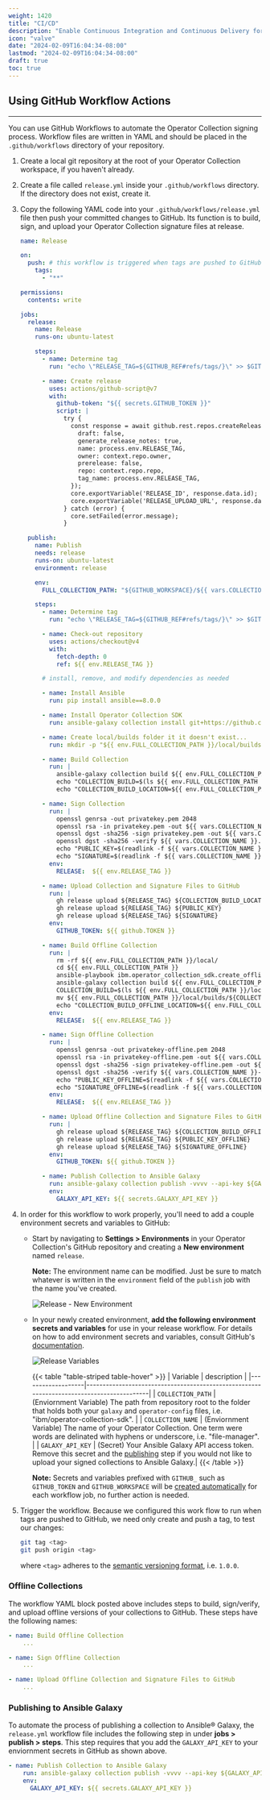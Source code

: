 ```yaml
---
weight: 1420
title: "CI/CD"
description: "Enable Continuous Integration and Continuous Delivery for your Operator Collections."
icon: "valve"
date: "2024-02-09T16:04:34-08:00"
lastmod: "2024-02-09T16:04:34-08:00"
draft: true
toc: true
---
```


## Using GitHub Workflow Actions
---

You can use GitHub Workflows to automate the Operator Collection signing process. Workflow files are written in YAML and should be placed in the `.github/workflows` directory of your repository. 

1. Create a local git repository at the root of your Operator Collection workspace, if you haven't already.

2. Create a file called `release.yml` inside your `.github/workflows` directory. If the directory does not exist, create it.

3. Copy the following YAML code into your `.github/workflows/release.yml` file then push your committed changes to GitHub. Its function is to build, sign, and upload your Operator Collection signature files at release.

    ```YAML
    name: Release

    on:
      push: # this workflow is triggered when tags are pushed to GitHub
        tags:
          - "**"

    permissions:
      contents: write

    jobs:
      release:
        name: Release
        runs-on: ubuntu-latest

        steps:
          - name: Determine tag
            run: "echo \"RELEASE_TAG=${GITHUB_REF#refs/tags/}\" >> $GITHUB_ENV"

          - name: Create release
            uses: actions/github-script@v7
            with:
              github-token: "${{ secrets.GITHUB_TOKEN }}"
              script: |
                try {
                  const response = await github.rest.repos.createRelease({
                    draft: false,
                    generate_release_notes: true,
                    name: process.env.RELEASE_TAG,
                    owner: context.repo.owner,
                    prerelease: false,
                    repo: context.repo.repo,
                    tag_name: process.env.RELEASE_TAG,
                  });
                  core.exportVariable('RELEASE_ID', response.data.id);
                  core.exportVariable('RELEASE_UPLOAD_URL', response.data.upload_url);
                } catch (error) {
                  core.setFailed(error.message);
                }

      publish:
        name: Publish
        needs: release
        runs-on: ubuntu-latest
        environment: release

        env:
          FULL_COLLECTION_PATH: "${GITHUB_WORKSPACE}/${{ vars.COLLECTION_PATH }}"

        steps:
          - name: Determine tag
            run: "echo \"RELEASE_TAG=${GITHUB_REF#refs/tags/}\" >> $GITHUB_ENV"

          - name: Check-out repository
            uses: actions/checkout@v4
            with:
              fetch-depth: 0
              ref: ${{ env.RELEASE_TAG }}

          # install, remove, and modify dependencies as needed

          - name: Install Ansible
            run: pip install ansible==8.0.0

          - name: Install Operator Collection SDK
            run: ansible-galaxy collection install git+https://github.com/IBM/operator-collection-sdk.git#ibm/operator_collection_sdk -f

          - name: Create local/builds folder it it doesn't exist...
            run: mkdir -p "${{ env.FULL_COLLECTION_PATH }}/local/builds"

          - name: Build Collection
            run: |
              ansible-galaxy collection build ${{ env.FULL_COLLECTION_PATH }} -f --output-path ${{ env.FULL_COLLECTION_PATH }}/local/builds
              echo "COLLECTION_BUILD=$(ls ${{ env.FULL_COLLECTION_PATH }}/local/builds)" >> $GITHUB_ENV
              echo "COLLECTION_BUILD_LOCATION=${{ env.FULL_COLLECTION_PATH }}/local/builds/$(ls ${{ env.FULL_COLLECTION_PATH }}/local/builds)" >> $GITHUB_ENV

          - name: Sign Collection
            run: |
              openssl genrsa -out privatekey.pem 2048
              openssl rsa -in privatekey.pem -out ${{ vars.COLLECTION_NAME }}.pub -outform PEM -pubout
              openssl dgst -sha256 -sign privatekey.pem -out ${{ vars.COLLECTION_NAME }}-${RELEASE}.sig ${COLLECTION_BUILD_LOCATION}
              openssl dgst -sha256 -verify ${{ vars.COLLECTION_NAME }}.pub -signature ${{ vars.COLLECTION_NAME }}-${RELEASE}.sig ${COLLECTION_BUILD_LOCATION}
              echo "PUBLIC_KEY=$(readlink -f ${{ vars.COLLECTION_NAME }}.pub)" >> $GITHUB_ENV
              echo "SIGNATURE=$(readlink -f ${{ vars.COLLECTION_NAME }}-${RELEASE}.sig)" >> $GITHUB_ENV
            env:
              RELEASE:  ${{ env.RELEASE_TAG }}

          - name: Upload Collection and Signature Files to GitHub
            run: |
              gh release upload ${RELEASE_TAG} ${COLLECTION_BUILD_LOCATION}
              gh release upload ${RELEASE_TAG} ${PUBLIC_KEY}
              gh release upload ${RELEASE_TAG} ${SIGNATURE}
            env:
              GITHUB_TOKEN: ${{ github.TOKEN }}

          - name: Build Offline Collection
            run: |
              rm -rf ${{ env.FULL_COLLECTION_PATH }}/local/
              cd ${{ env.FULL_COLLECTION_PATH }}
              ansible-playbook ibm.operator_collection_sdk.create_offline_requirements
              ansible-galaxy collection build ${{ env.FULL_COLLECTION_PATH }} -f --output-path ${{ env.FULL_COLLECTION_PATH }}/local/builds
              COLLECTION_BUILD=$(ls ${{ env.FULL_COLLECTION_PATH }}/local/builds)
              mv ${{ env.FULL_COLLECTION_PATH }}/local/builds/${COLLECTION_BUILD} ${{ env.FULL_COLLECTION_PATH }}/local/builds/${{ vars.COLLECTION_NAME }}-offline-${RELEASE}.tar.gz
              echo "COLLECTION_BUILD_OFFLINE_LOCATION=${{ env.FULL_COLLECTION_PATH }}/local/builds/$(ls ${{ env.FULL_COLLECTION_PATH }}/local/builds)" >> $GITHUB_ENV
            env:
              RELEASE:  ${{ env.RELEASE_TAG }}

          - name: Sign Offline Collection
            run: |
              openssl genrsa -out privatekey-offline.pem 2048
              openssl rsa -in privatekey-offline.pem -out ${{ vars.COLLECTION_NAME }}-offline.pub -outform PEM -pubout
              openssl dgst -sha256 -sign privatekey-offline.pem -out ${{ vars.COLLECTION_NAME }}-${RELEASE}-offline.sig ${COLLECTION_BUILD_OFFLINE_LOCATION}
              openssl dgst -sha256 -verify ${{ vars.COLLECTION_NAME }}-offline.pub -signature ${{ vars.COLLECTION_NAME }}-${RELEASE}-offline.sig ${COLLECTION_BUILD_OFFLINE_LOCATION}
              echo "PUBLIC_KEY_OFFLINE=$(readlink -f ${{ vars.COLLECTION_NAME }}-offline.pub)" >> $GITHUB_ENV
              echo "SIGNATURE_OFFLINE=$(readlink -f ${{ vars.COLLECTION_NAME }}-${RELEASE}-offline.sig)" >> $GITHUB_ENV
            env:
              RELEASE:  ${{ env.RELEASE_TAG }}

          - name: Upload Offline Collection and Signature Files to GitHub
            run: |
              gh release upload ${RELEASE_TAG} ${COLLECTION_BUILD_OFFLINE_LOCATION}
              gh release upload ${RELEASE_TAG} ${PUBLIC_KEY_OFFLINE}
              gh release upload ${RELEASE_TAG} ${SIGNATURE_OFFLINE}
            env:
              GITHUB_TOKEN: ${{ github.TOKEN }}

          - name: Publish Collection to Ansible Galaxy
            run: ansible-galaxy collection publish -vvvv --api-key ${GALAXY_API_KEY} ${COLLECTION_BUILD_LOCATION}
            env:
              GALAXY_API_KEY: ${{ secrets.GALAXY_API_KEY }}
    ```

4. In order for this workflow to work properly, you'll need to add a couple environment secrets and variables to GitHub:
    * Start by navigating to **Settings > Environments** in your Operator Collection's GitHub repository and creating a **New environment** named `release`.
    
        **Note:** The environment name can be modified. Just be sure to match whatever is written in the `environment` field of the `publish` job with the name you've created.

        ![Release - New Environment](/images/operator-collection-sdk/release-new-environment.png)

    * In your newly created environment, **add the following environment secrets and variables** for use in your release workflow. For details on how to add environment secrets and variables, consult GitHub's [documentation](https://docs.github.com/en/actions/learn-github-actions/variables#defining-configuration-variables-for-multiple-workflows).

        ![Release Variables](/images/operator-collection-sdk/release-variables.png)

        {{< table "table-striped table-hover"  >}}
|    Variable       |                                     description                                          |
|-------------------|------------------------------------------------------------------------------------------|
| `COLLECTION_PATH` | (Enviornment Variable) The path from repository root to the folder that holds both your `galaxy` and `operator-config` files, i.e. "ibm/operator-collection-sdk". |
| `COLLECTION_NAME` | (Enviornment Variable) The name of your Operator Collection. One term were words are delinated with hyphens or underscore, i.e. "file-manager". |
| `GALAXY_API_KEY`  | (Secret) Your Ansible Galaxy API access token. Remove this secret and the [publishing](/docs/operator-collection-sdk/building-deploying/cicd/#publishing-to-ansible-galaxy) step if you would not like to upload your signed collections to Ansible Galaxy.|
        {{< /table >}}

        **Note:** Secrets and variables prefixed with `GITHUB_` such as `GITHUB_TOKEN` and `GITHUB_WORKSPACE` will be [created automatically](https://docs.github.com/en/actions/security-guides/automatic-token-authentication#about-the-github_token-secret) for each workflow job, no further action is needed.

5. Trigger the workflow. Because we configured this work flow to run when tags are pushed to GitHub, we need only create and push a tag, to test our changes:

    ```bash
    git tag <tag>
    git push origin <tag>
    ```

    where `<tag>` adheres to the [semantic versioning format](https://semver.org/), i.e. `1.0.0`.


### Offline Collections

The workflow YAML block posted above includes steps to build, sign/verify, and upload offline versions of your collections to GitHub. These steps have the following names:
```YAML
- name: Build Offline Collection
    ...

- name: Sign Offline Collection
    ...

- name: Upload Offline Collection and Signature Files to GitHub
    ...
```

### Publishing to Ansible Galaxy

To automate the process of publishing a collection to Ansible® Galaxy, the `release.yml` workflow file includes the following step in under **jobs > publish > steps**. This step requires that you add the `GALAXY_API_KEY` to your enviornment secrets in GitHub as shown above.

```YAML
- name: Publish Collection to Ansible Galaxy
    run: ansible-galaxy collection publish -vvvv --api-key ${GALAXY_API_KEY} ${COLLECTION_BUILD_LOCATION}
    env:
      GALAXY_API_KEY: ${{ secrets.GALAXY_API_KEY }}
```

